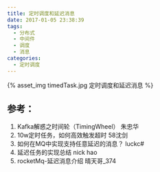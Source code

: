 ```yaml
---
title: 定时调度和延迟消息
date: 2017-01-05 23:38:39
tags:
  - 分布式
  - 中间件
  - 调度
  - 消息
categories: 
  - 定时调度       
---
```


{% asset_img timedTask.jpg 定时调度和延迟消息 %}

## 参考：

1. Kafka解惑之时间轮（TimingWheel） 朱忠华
2. 10w定时任务，如何高效触发超时 58沈剑
3. 如何在MQ中实现支持任意延迟的消息？ luckc#
4. 延迟任务的实现总结 nick hao
5. rocketMq-延迟消息介绍 晴天哥_374

